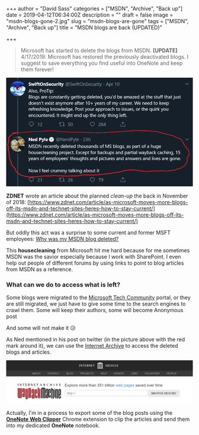 +++
author = "David Sass"
categories = ["MSDN", "Archive", "Back up"]
date = 2019-04-12T06:34:00Z
description = ""
draft = false
image = "msdn-blogs-gone-2.jpg"
slug = "msdn-blogs-are-gone"
tags = ["MSDN", "Archive", "Back up"]
title = "MSDN blogs are back (UPDATED)"

+++


> Microsoft has started to delete the blogs from MSDN. **[UPDATE]** 4/17/2019: Microsoft has restored the previously deactivated blogs. I suggest to save everything you find useful into OneNote and keep them forever!

![Note from Twitter](image-1.png)

**ZDNET** wrote an article about the planned _clean-up_ the back in November of 2018: [https://www.zdnet.com/article/as-microsoft-moves-more-blogs-off-its-msdn-and-technet-sites-heres-how-to-stay-current/](https://www.zdnet.com/article/as-microsoft-moves-more-blogs-off-its-msdn-and-technet-sites-heres-how-to-stay-current/)

But oddly this act was a surprise to some current and former MSFT  employees: [Why was my MSDN blog deleted?](https://social.microsoft.com/Forums/Azure/en-US/4c3cee58-dbb5-4cfe-bab5-b751de54382a/why-was-my-msdn-blog-deleted?forum=Profile)

This **housecleaning** from Microsoft hit me hard because for me sometimes MSDN was the savior especially because I work with SharePoint. I even help out people of different forums by using links to point to blog articles from MSDN as a reference.

### What can we do to access what is left?

Some blogs were migrated to the [Microsoft Tech Community](https://techcommunity.microsoft.com/) portal, or they are still migrated, we just have to give some time to the search engines to crawl them. Some will keep their authors, some will become Anonymous post

And some will not make it 😥

As Ned mentioned in his post on twitter (in the picture above with the red mark around it), we can use the [Internet Archive](https://archive.org/web/) to access the deleted blogs and articles.

![<a href='https://archive.org/web/'>https://archive.org/web/</a>](image-2.png)

Actually, I'm in a process to export some of the blog posts using the [**OneNote Web Clipper**](https://chrome.google.com/webstore/detail/onenote-web-clipper/gojbdfnpnhogfdgjbigejoaolejmgdhk?hl=en) Chrome extension to clip the articles and send them into my dedicated **OneNote** notebook.

